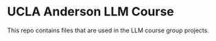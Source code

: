 # UCLA Anderson LLM Course

This repo contains files that are used in the LLM course group projects.

